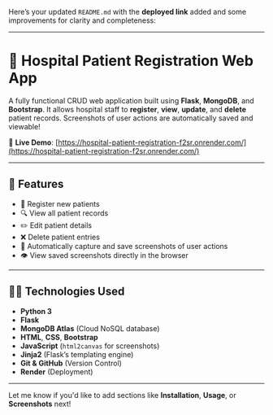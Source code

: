Here’s your updated `README.md` with the **deployed link** added and some improvements for clarity and completeness:

---

# 🏥 Hospital Patient Registration Web App

A fully functional CRUD web application built using **Flask**, **MongoDB**, and **Bootstrap**. It allows hospital staff to **register**, **view**, **update**, and **delete** patient records. Screenshots of user actions are automatically saved and viewable!

🔗 **Live Demo**: [https://hospital-patient-registration-f2sr.onrender.com/](https://hospital-patient-registration-f2sr.onrender.com/)

---

## 🚀 Features

* 📝 Register new patients
* 🔍 View all patient records
* ✏️ Edit patient details
* ❌ Delete patient entries
* 📸 Automatically capture and save screenshots of user actions
* 👁️ View saved screenshots directly in the browser

---

## 🧑‍💻 Technologies Used

* **Python 3**
* **Flask**
* **MongoDB Atlas** (Cloud NoSQL database)
* **HTML**, **CSS**, **Bootstrap**
* **JavaScript** (`html2canvas` for screenshots)
* **Jinja2** (Flask’s templating engine)
* **Git & GitHub** (Version Control)
* **Render** (Deployment)

---

Let me know if you'd like to add sections like **Installation**, **Usage**, or **Screenshots** next!
